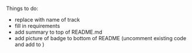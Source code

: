 Things to do:
- replace <skill> with name of track
- fill in requirements
- add summary to top of README.md
- add picture of badge to bottom of README (uncomment existing code and add to )
